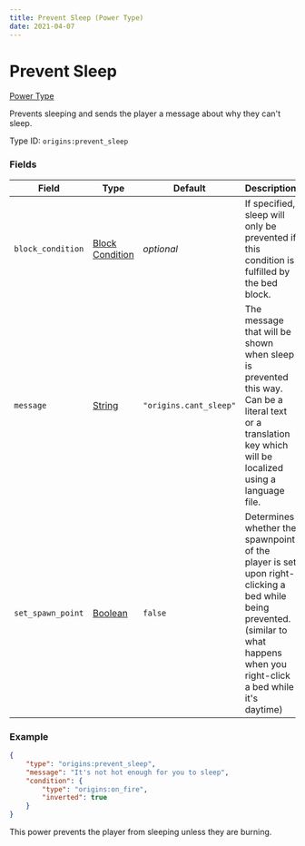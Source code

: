 ```yaml
---
title: Prevent Sleep (Power Type)
date: 2021-04-07
---
```


# Prevent Sleep

[Power Type](../power_types.md)

Prevents sleeping and sends the player a message about why they can't sleep.

Type ID: `origins:prevent_sleep`

### Fields

Field  | Type | Default | Description
-------|------|---------|-------------
`block_condition` | [Block Condition](../block_conditions.md) | _optional_ | If specified, sleep will only be prevented if this condition is fulfilled by the bed block.
`message` | [String](../data_types/string.md) | `"origins.cant_sleep"` | The message that will be shown when sleep is prevented this way. Can be a literal text or a translation key which will be localized using a language file.
`set_spawn_point` | [Boolean](../data_types/boolean.md) | `false` | Determines whether the spawnpoint of the player is set upon right-clicking a bed while being prevented. (similar to what happens when you right-click a bed while it's daytime)

### Example
```json
{
    "type": "origins:prevent_sleep",
	"message": "It's not hot enough for you to sleep",
    "condition": {
		"type": "origins:on_fire",
		"inverted": true
	}
}
```
This power prevents the player from sleeping unless they are burning.
